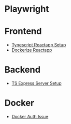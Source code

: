 # Playwright
# Frontend
- [Typescript Reactapp Setup](https://create-react-app.dev/docs/getting-started#creating-a-typescript-app)
- [Dockerize Reactapp](https://dev.to/karanpratapsingh/dockerize-your-react-app-4j2e)
# Backend
- [TS Express Server Setup](https://blog.logrocket.com/how-to-set-up-node-typescript-express/)
# Docker
- [Docker Auth Issue](https://stackoverflow.com/questions/65896681/exec-docker-credential-desktop-exe-executable-file-not-found-in-path)